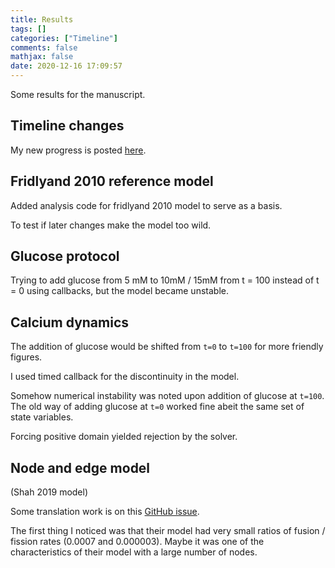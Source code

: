 ```yaml
---
title: Results
tags: []
categories: ["Timeline"]
comments: false
mathjax: false
date: 2020-12-16 17:09:57
---
```


Some results for the manuscript.

<!-- more -->

## Timeline changes

My new progress is posted [here](https://sosiristseng.github.io/categories/timeline/).

## Fridlyand 2010 reference model

Added analysis code for fridlyand 2010 model to serve as a basis.

To test if later changes make the model too wild.

## Glucose protocol

Trying to add glucose from 5 mM to 10mM / 15mM from t = 100 instead of t = 0 using callbacks, but the model became unstable.

## Calcium dynamics

The addition of glucose would be shifted from `t=0` to `t=100` for more friendly figures.

I used timed callback for the discontinuity in the model.

Somehow numerical instability was noted upon addition of glucose at `t=100`. The old way of adding glucose at `t=0` worked fine abeit the same set of state variables.

Forcing positive domain yielded rejection by the solver.

## Node and edge model

(Shah 2019 model)

Some translation work is on this [GitHub issue](https://github.com/sosiristseng/MitoDyn/issues/19).

The first thing I noticed was that their model had very small ratios of fusion / fission rates (0.0007 and 0.000003). Maybe it was one of the characteristics of their model with a large number of nodes.
